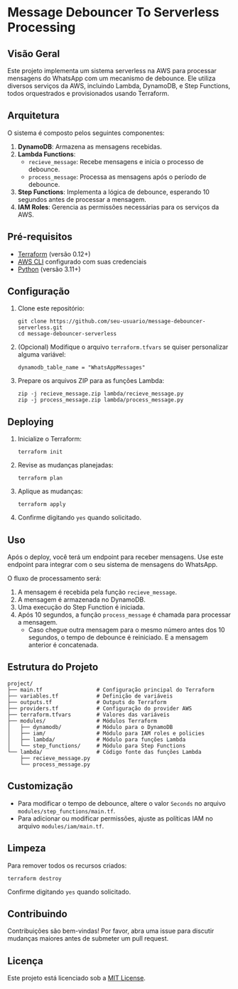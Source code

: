 # Message Debouncer To Serverless Processing

## Visão Geral

Este projeto implementa um sistema serverless na AWS para processar mensagens do WhatsApp com um mecanismo de debounce. Ele utiliza diversos serviços da AWS, incluindo Lambda, DynamoDB, e Step Functions, todos orquestrados e provisionados usando Terraform.

## Arquitetura

O sistema é composto pelos seguintes componentes:

1. **DynamoDB**: Armazena as mensagens recebidas.
2. **Lambda Functions**:
   - `recieve_message`: Recebe mensagens e inicia o processo de debounce.
   - `process_message`: Processa as mensagens após o período de debounce.
3. **Step Functions**: Implementa a lógica de debounce, esperando 10 segundos antes de processar a mensagem.
4. **IAM Roles**: Gerencia as permissões necessárias para os serviços da AWS.

## Pré-requisitos

- [Terraform](https://www.terraform.io/downloads.html) (versão 0.12+)
- [AWS CLI](https://aws.amazon.com/cli/) configurado com suas credenciais
- [Python](https://www.python.org/downloads/) (versão 3.11+)

## Configuração

1. Clone este repositório:
   ```
   git clone https://github.com/seu-usuario/message-debouncer-serverless.git
   cd message-debouncer-serverless
   ```

2. (Opcional) Modifique o arquivo `terraform.tfvars` se quiser personalizar alguma variável:
   ```
   dynamodb_table_name = "WhatsAppMessages"
   ```

3. Prepare os arquivos ZIP para as funções Lambda:
   ```
   zip -j recieve_message.zip lambda/recieve_message.py
   zip -j process_message.zip lambda/process_message.py
   ```

## Deploying

1. Inicialize o Terraform:
   ```
   terraform init
   ```

2. Revise as mudanças planejadas:
   ```
   terraform plan
   ```

3. Aplique as mudanças:
   ```
   terraform apply
   ```

4. Confirme digitando `yes` quando solicitado.

## Uso

Após o deploy, você terá um endpoint para receber mensagens. Use este endpoint para integrar com o seu sistema de mensagens do WhatsApp.

O fluxo de processamento será:
1. A mensagem é recebida pela função `recieve_message`.
2. A mensagem é armazenada no DynamoDB.
3. Uma execução do Step Function é iniciada.
4. Após 10 segundos, a função `process_message` é chamada para processar a mensagem.
    - Caso chegue outra mensagem para o mesmo número antes dos 10 segundos, o tempo de debounce é reiniciado. E a mensagem anterior é concatenada.

## Estrutura do Projeto

```
project/
├── main.tf                 # Configuração principal do Terraform
├── variables.tf            # Definição de variáveis
├── outputs.tf              # Outputs do Terraform
├── providers.tf            # Configuração do provider AWS
├── terraform.tfvars        # Valores das variáveis
├── modules/                # Módulos Terraform
│   ├── dynamodb/           # Módulo para o DynamoDB
│   ├── iam/                # Módulo para IAM roles e policies
│   ├── lambda/             # Módulo para funções Lambda
│   └── step_functions/     # Módulo para Step Functions
└── lambda/                 # Código fonte das funções Lambda
    ├── recieve_message.py
    └── process_message.py
```

## Customização

- Para modificar o tempo de debounce, altere o valor `Seconds` no arquivo `modules/step_functions/main.tf`.
- Para adicionar ou modificar permissões, ajuste as políticas IAM no arquivo `modules/iam/main.tf`.

## Limpeza

Para remover todos os recursos criados:

```
terraform destroy
```

Confirme digitando `yes` quando solicitado.

## Contribuindo

Contribuições são bem-vindas! Por favor, abra uma issue para discutir mudanças maiores antes de submeter um pull request.

## Licença

Este projeto está licenciado sob a [MIT License](LICENSE).